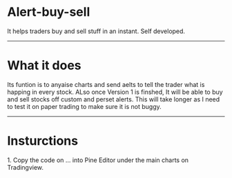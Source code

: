 # Alert-buy-sell
<P1>It helps traders buy and sell stuff in an instant. Self developed.</P1> 
***
<H1>What it does</H1>
<P1>Its funtion is to anyaise charts and send aelts to tell the trader what is happing in every stock.
ALso once Version 1 is finshed, It will be able to buy and sell stocks off custom and perset alerts. 
This will take longer as I need to test it on paper trading to make sure it is not buggy.</P1>

***
<H1>Insturctions</H1>
<P1>1. Copy the code on ... into Pine Editor under the main charts on Tradingview.</P1>


